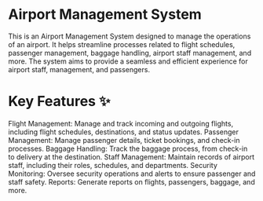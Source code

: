 # Airport Management System
This is an Airport Management System designed to manage the operations of an airport. It helps streamline processes related to flight schedules, passenger management, baggage handling, airport staff management, and more. The system aims to provide a seamless and efficient experience for airport staff, management, and passengers.

# Key Features ✨

Flight Management: Manage and track incoming and outgoing flights, including flight schedules, destinations, and status updates.
Passenger Management: Manage passenger details, ticket bookings, and check-in processes.
Baggage Handling: Track the baggage process, from check-in to delivery at the destination.
Staff Management: Maintain records of airport staff, including their roles, schedules, and departments.
Security Monitoring: Oversee security operations and alerts to ensure passenger and staff safety.
Reports: Generate reports on flights, passengers, baggage, and more.
